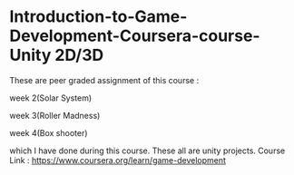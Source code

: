 # Introduction-to-Game-Development-Coursera-course- Unity 2D/3D
These are peer graded assignment of this course :

week 2(Solar System)

week 3(Roller Madness)

week 4(Box shooter)

which I have done during this course.
These all are unity projects.
Course Link : https://www.coursera.org/learn/game-development
